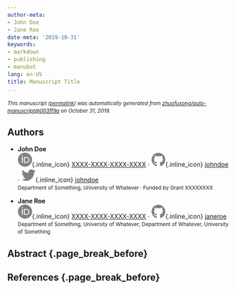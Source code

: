 ```yaml
---
author-meta:
- John Doe
- Jane Roe
date-meta: '2019-10-31'
keywords:
- markdown
- publishing
- manubot
lang: en-US
title: Manuscript Title
...
```







<small><em>
This manuscript
([permalink](https://zhuofusong.github.io/auto-manuscript/v/003ff9a1fc353d14713f74afc929b8604020e510/))
was automatically generated
from [zhuofusong/auto-manuscript@003ff9a](https://github.com/zhuofusong/auto-manuscript/tree/003ff9a1fc353d14713f74afc929b8604020e510)
on October 31, 2019.
</em></small>

## Authors



+ **John Doe**<br>
    ![ORCID icon](images/orcid.svg){.inline_icon}
    [XXXX-XXXX-XXXX-XXXX](https://orcid.org/XXXX-XXXX-XXXX-XXXX)
    · ![GitHub icon](images/github.svg){.inline_icon}
    [johndoe](https://github.com/johndoe)
    · ![Twitter icon](images/twitter.svg){.inline_icon}
    [johndoe](https://twitter.com/johndoe)<br>
  <small>
     Department of Something, University of Whatever
     · Funded by Grant XXXXXXXX
  </small>

+ **Jane Roe**<br>
    ![ORCID icon](images/orcid.svg){.inline_icon}
    [XXXX-XXXX-XXXX-XXXX](https://orcid.org/XXXX-XXXX-XXXX-XXXX)
    · ![GitHub icon](images/github.svg){.inline_icon}
    [janeroe](https://github.com/janeroe)<br>
  <small>
     Department of Something, University of Whatever; Department of Whatever, University of Something
  </small>



## Abstract {.page_break_before}




## References {.page_break_before}

<!-- Explicitly insert bibliography here -->
<div id="refs"></div>
